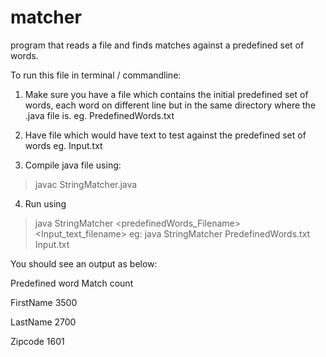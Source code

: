 # matcher

program that reads a file and finds matches against a predefined set of words.

To run this file in terminal / commandline:

1. Make sure you have a file which contains the initial predefined set of words, each word on different line but in the same directory where the .java file is.
eg. PredefinedWords.txt

2. Have file which would have text to test against the predefined set of words
eg. Input.txt

3. Compile java file using:
> javac StringMatcher.java   

4. Run using
>  java StringMatcher <predefinedWords_Filename> <Input_text_filename>
eg: java StringMatcher PredefinedWords.txt Input.txt

You should see an output as below:

Predefined word           Match count

FirstName                      3500 

LastName                       2700

Zipcode                        1601 